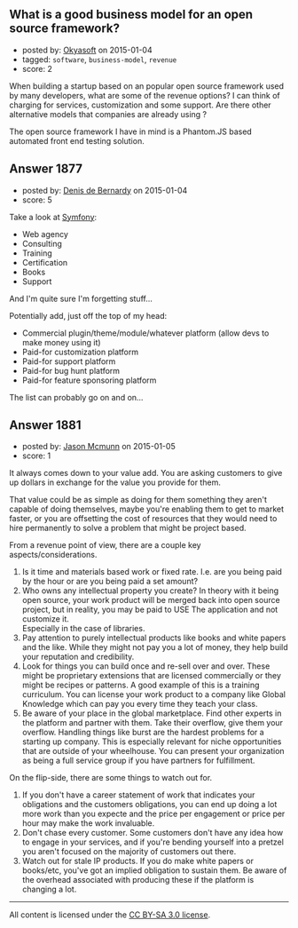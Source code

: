 ## What is a good business model for an open source framework?

- posted by: [Okyasoft](https://stackexchange.com/users/294248/okyasoft) on 2015-01-04
- tagged: `software`, `business-model`, `revenue`
- score: 2

<p>When building a startup based on an popular open source framework used by many developers, what are some of the revenue options? I can think of charging for services, customization and some support. Are there other alternative models that companies are already using ?</p>

<p>The open source framework I have in mind is a Phantom.JS based automated front end testing solution.</p>



## Answer 1877

- posted by: [Denis de Bernardy](https://stackexchange.com/users/182468/denis-de-bernardy) on 2015-01-04
- score: 5

<p>Take a look at <a href="http://symfony.com" rel="nofollow">Symfony</a>:</p>

<ul>
<li>Web agency</li>
<li>Consulting</li>
<li>Training</li>
<li>Certification</li>
<li>Books</li>
<li>Support</li>
</ul>

<p>And I'm quite sure I'm forgetting stuff...</p>

<p>Potentially add, just off the top of my head:</p>

<ul>
<li>Commercial plugin/theme/module/whatever platform (allow devs to make money using it)</li>
<li>Paid-for customization platform</li>
<li>Paid-for support platform</li>
<li>Paid-for bug hunt platform</li>
<li>Paid-for feature sponsoring platform</li>
</ul>

<p>The list can probably go on and on...</p>



## Answer 1881

- posted by: [Jason Mcmunn](https://stackexchange.com/users/5429346/jason-mcmunn) on 2015-01-05
- score: 1

<p>It always comes down to your value add.  You are asking customers to give up dollars in exchange for the value you provide for them.</p>

<p>That value could be as simple as doing for them something they aren't capable of doing themselves, maybe you're enabling them to get to market faster, or you are offsetting the cost of resources that they would need to hire permanently to solve a problem that might be project based.</p>

<p>From a revenue point of view, there are a couple key aspects/considerations.</p>

<ol>
<li>Is it time and materials based work or fixed rate.  I.e. are you
being paid by the hour  or are you being paid a set amount?  </li>
<li>Who owns any intellectual property you create?  In theory with it being
open source, your work product will be merged back into open source project, 
but in reality, you may be paid to USE The application and not customize it.<br>
Especially in the case of libraries. </li>
<li>Pay attention to purely intellectual products like books and white papers and 
the like.  While they might not pay you a lot of money, they help build your 
reputation and credibility.</li>
<li>Look for things you can build once and re-sell over and over.  These might be 
proprietary extensions that are licensed commercially or they might be recipes
or patterns.  A good example of this is a training curriculum.  You can license 
your work product to a company like Global Knowledge which can pay you every time
they teach your class.</li>
<li>Be aware of your place in the global marketplace.  Find other experts in the platform
and partner with them.  Take their overflow, give them your overflow.  Handling things
like burst are the hardest problems for a starting up company.  This is especially
relevant for niche opportunities that are outside of your wheelhouse.  You can present
your organization as being a full service group if you have partners for fulfillment.</li>
</ol>

<p>On the flip-side, there are some things to watch out for. </p>

<ol>
<li>If you don't have a career statement of work that indicates your obligations and
the customers obligations, you can end up doing a lot more work than you expecte
and the price per engagement or price per hour may make the work invaluable.</li>
<li>Don't chase every customer.  Some customers don't have any idea how to engage in 
your services, and if you're bending yourself into a pretzel you aren't focused on 
the majority of customers out there.</li>
<li>Watch out for stale IP products.  If you do make white papers or books/etc, you've
got an implied obligation to sustain them.  Be aware of the overhead associated with
producing these if the platform is changing a lot.</li>
</ol>




---

All content is licensed under the [CC BY-SA 3.0 license](https://creativecommons.org/licenses/by-sa/3.0/).
